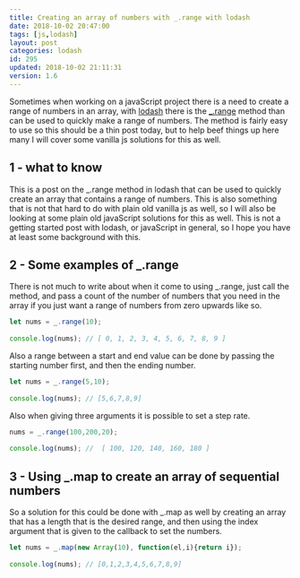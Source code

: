 ```yaml
---
title: Creating an array of numbers with _.range with lodash
date: 2018-10-02 20:47:00
tags: [js,lodash]
layout: post
categories: lodash
id: 295
updated: 2018-10-02 21:11:31
version: 1.6
---
```


Sometimes when working on a javaScript project there is a need to create a range of numbers in an array, with [lodash](https://lodash.com/) there is the [\_.range](https://lodash.com/docs/4.17.10#range) method than can be used to quickly make a range of numbers. The method is fairly easy to use so this should be a thin post today, but to help beef things up here many I will cover some vanilla js solutions for this as well.

<!-- more -->

## 1 - what to know

This is a post on the \_.range method in lodash that can be used to quickly create an array that contains a range of numbers. This is also something that is not that hard to do with plain old vanilla js as well, so I will also be looking at some plain old javaScript solutions for this as well. This is not a getting started post with lodash, or javaScript in general, so I hope you have at least some background with this.

## 2 - Some examples of \_.range

There is not much to write about when it come to using \_.range, just call the method, and pass a count of the number of numbers that you need in the array if you just want a range of numbers from zero upwards like so.

```js
let nums = _.range(10);
 
console.log(nums); // [ 0, 1, 2, 3, 4, 5, 6, 7, 8, 9 ]
```

Also a range between a start and end value can be done by passing the starting number first, and then the ending number.

```js
let nums = _.range(5,10);
 
console.log(nums); // [5,6,7,8,9]
```

Also when giving three arguments it is possible to set a step rate.

```js
nums = _.range(100,200,20);
 
console.log(nums); //  [ 100, 120, 140, 160, 180 ]
```

## 3 - Using \_.map to create an array of sequential numbers

So a solution for this could be done with \_.map as well by creating an array that has a length that is the desired range, and then using the index argument that is given to the callback to set the numbers.

```js
let nums = _.map(new Array(10), function(el,i){return i});
 
console.log(nums); // [0,1,2,3,4,5,6,7,8,9]
```
